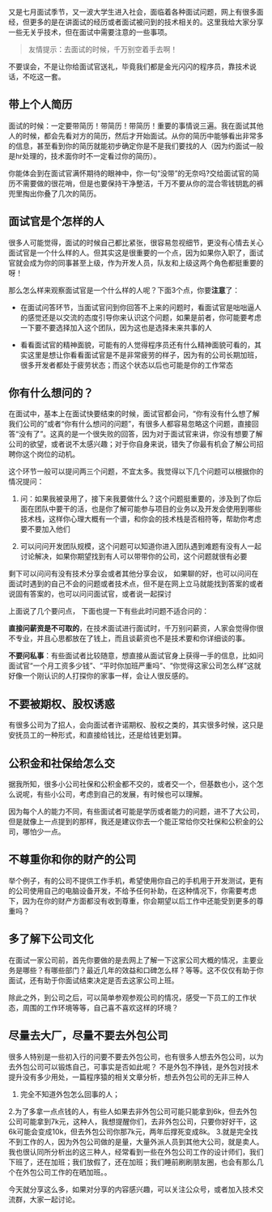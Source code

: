 ​
又是七月面试季节，又一波大学生进入社会，面临着各种面试问题，网上有很多面经，但更多的是在讲面试的经历或者面试被问到的技术相关的。这里我给大家分享一些无关乎技术，但在面试中需要注意的一些事项。
> 友情提示：去面试的时候，千万别空着手去啊！

不要误会，不是让你给面试官送礼，毕竟我们都是金光闪闪的程序员，靠技术说话，不吃这一套。






 
## 带上个人简历





面试的时候：一定要带简历！带简历！带简历！重要的事情说三遍。我在面试其他人的时候，都会先看对方的简历，然后才开始面试。从你的简历中能够看出非常多的信息，甚至看到你的简历就能初步确定你是不是我们要找的人（因为约面试一般是hr处理的，技术面你时不一定看过你的简历）。



你能体会到在面试官满怀期待的眼神中，你一句“没带”的无奈吗?交给面试官的简历不需要做的很花哨，但是也要保持干净整洁，千万不要从你的混合零钱钥匙的裤兜里掏出你叠了几次的简历。


 
## 面试官是个怎样的人



很多人可能觉得，面试的时候自己都比紧张，很容易忽视细节，更没有心情去关心面试官是一个什么样的人。但其实这是很重要的一个点，因为如果你入职了，面试官就会成为你的同事甚至上级，作为开发人员，队友和上级这两个角色都挺重要的呀！

那么怎么样来观察面试官是一个什么样的人呢？下面3个点，你要**注意**了：


- 在面试问答环节，当面试官问到你回答不上来的问题时，看面试官是咄咄逼人的感觉还是以交流的态度引导你来认识这个问题，如果是前者，你可能要考虑一下要不要选择加入这个团队，因为这也是选择未来共事的人


-  看看面试官的精神面貌，可能有的人觉得程序员还有什么精神面貌可看的，其实这里是想让你看看面试官是不是非常疲劳的样子，因为有的公司长期加班，很多开发者都处于疲劳状态；而这个状态以后也可能是你的工作常态


 
## 你有什么想问的？

在面试中，基本上在面试快要结束的时候，面试官都会问，“你有没有什么想了解我们公司的”或者“你有什么想问的问题”，有很多人都容易忽略这个问题，直接回答“没有了”。这真的是一个很失败的回答，因为对于面试官来讲，你没有想要了解公司的欲望，或者说不太感兴趣；对于你自身来说，错失了你最有机会了解公司招聘你这个岗位的动机。


这个环节一般可以提问两三个问题，不宜太多。我觉得以下几个问题可以根据你的情况提问：
1. 问：如果我被录用了，接下来我要做什么？这个问题挺重要的，涉及到了你后面在团队中要干的活，也是你了解可能参与项目的业务以及开发会使用到哪些技术栈，这样你心理大概有一个谱，和你会的技术栈是否相符等，帮助你考虑要不要加入他们


2. 可以问问开发团队规模，这个问题可以知道你进入团队遇到难题有没有人一起讨论解决，如果你期望找到有人可以带带你的公司，这个问题就很有必要


剩下可以问问有没有技术分享会或者其他分享会议， 如果聊的好，也可以问问在面试时遇到的自己不会的问题或者技术点，但不是在网上立马就能找到答案的或者说固有答案的，也可以问问面试官，或者说一起探讨


上面说了几个要问点， 下面也提一下有些此时问题不适合问的：

**直接问薪资是不可取的**，在技术面试进行面试时，千万别问薪资，人家会觉得你很不专业，并且心思都放在了钱上，而且谈薪资也不是技术要和你详细谈的事。


**不要问私事**：有些面试者比较随意，想直接从面试官身上获得一手的信息，比如问面试官“一个月工资多少钱”、“平时你加班严重吗”、“你觉得这家公司怎么样”这就好像一个刚认识的人打探你的家事一样，会让人很反感的。


 
## 不要被期权、股权诱惑

有很多公司为了招人，会向面试者许诺期权、股权之类的，其实很多时候，这只是安抚员工的一种形式，和直接给钱比，还是给钱更划算。


 
## 公积金和社保给怎么交

据我所知，很多小公司社保和公积金都不交的，或者交一个，但基数也小，这个怎么说呢，有些小公司，考虑到自己的发展，有时候也可以理解。


因为每个人的能力不同，有些面试者可能是学历或者能力的问题，进不了大公司，但是就像上一点提到的那样，我还是建议你去一个能正常给你交社保和公积金的公司，哪怕少一点。


 
## 不尊重你和你的财产的公司

举个例子，有的公司不提供工作手机，希望使用你自己的手机用于开发测试，更有的公司使用自己的电脑设备开发，不给予任何补助，在这种情况下，你需要考虑下，因为在你的财产方面都没有收到尊重，你会期望以后工作中还能受到更多的尊重吗？


 
## 多了解下公司文化

在面试一家公司前，首先你要做的是去网上了解一下这家公司大概的情况，主要业务是哪些？有哪些部门？最近几年的效益和口碑怎么样？等等。这不仅仅有助于你面试，还有助于你面试结束决定是否去这家公司上班。


除此之外，到公司之后，可以简单参观参观公司的情况，感受一下员工的工作状态，周围的工作环境等等，自己喜不喜欢这样的环境？


 
## 尽量去大厂，尽量不要去外包公司

很多人特别是一些初入行的问要不要去外包公司，也有很多人想去外包公司，以为去外包公司可以锻炼自己，可事实是否如此呢？
不是外包不挣钱，是外包对技术提升没有多少用处，一篇程序猿的相关文章分析，想去外包公司的无非三种人

1. 完全不知道外包怎么回事的人；

2.为了多拿一点点钱的人，有些人如果去非外包公司可能只能拿到6k，但去外包公司可能拿到7k元，这种人，我想提醒你们，去非外包公司，只要你好好干，这6k可能会变成10k，但去外包公司你那7k元，两年后撑死变成8k。
3.就是完全找不到工作的人，因为外包公司做的是量，大量外派人员到其他大公司，就是卖人。
我也很认同所分析出的这三种人，经常看到一些在外包公司工作的设计师们，我们下班了，还在加班；我们放假了，还在加班；我们睡前刷刷朋友圈，也会有那么几个在外包公司工作的在晒加班。。


今天就分享这么多，如果对分享的内容感兴趣，可以关注公众号，或者加入技术交流群，大家一起讨论。

